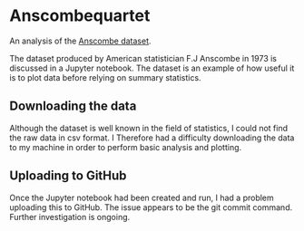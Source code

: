 # Anscombequartet
An analysis of the [Anscombe dataset](https://en.wikipedia.org/wiki/Anscombe%27s_quartet).

The dataset produced by American statistician F.J Anscombe in 1973 is discussed in a Jupyter notebook.
The dataset is an example of how useful it is to plot data before relying on summary statistics.

## Downloading the data
Although the dataset is well known in the field of statistics, I could not find the raw data in csv format. I Therefore had a difficulty downloading the data to my machine in order to perform basic analysis and plotting.

## Uploading to GitHub
Once the Jupyter notebook had been created and run, I had a problem uploading this to GitHub. The issue appears to be the git commit command. Further investigation is ongoing.
